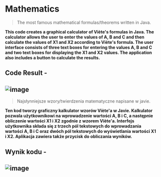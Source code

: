 # Mathematics
> The most famous mathematical formulas/theorems written in Java.

**This code creates a graphical calculator of Viète's formulas in Java. The calculator allows the user to enter the values of A, B and C and then calculate the values of X1 and X2 according to Viète's formula. The user interface consists of three text boxes for entering the values A, B and C and two text boxes for displaying the X1 and X2 values. The application also includes a button to calculate the results.**

## Code Result - 

![image](https://user-images.githubusercontent.com/108947060/222966479-0ae1ee92-a434-4e36-a688-14ece86f6e9b.png)
---

> Najsłynniejsze wzory/twierdzenia matematyczne napisane w javie. 

**Ten kod tworzy graficzny kalkulator wzorów Viète'a w Javie. Kalkulator pozwala użytkownikowi na wprowadzenie wartości A, B i C, a następnie obliczenie wartości X1 i X2 zgodnie z wzorem Viète'a. Interfejs użytkownika składa się z trzech pól tekstowych do wprowadzania wartości A, B i C oraz dwóch pól tekstowych do wyświetlania wartości X1 i X2. Aplikacja zawiera także przycisk do obliczania wyników.**

## Wynik kodu - 

![image](https://user-images.githubusercontent.com/108947060/222966479-0ae1ee92-a434-4e36-a688-14ece86f6e9b.png)
---
